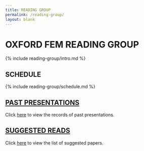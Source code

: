 ```yaml
---
title: READING GROUP
permalink: /reading-group/
layout: blank
---
```


# OXFORD FEM READING GROUP

{% include reading-group/intro.md %}

## SCHEDULE

{% include reading-group/schedule.md %}

## [PAST PRESENTATIONS](/reading-group/past/)

Click [here](/reading-group/past/) to view the records of past presentations.

## [SUGGESTED READS](/reading-group/suggested/)

Click [here](/reading-group/suggested/) to view the list of suggested papers.
